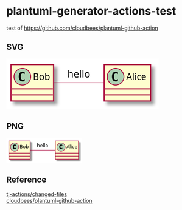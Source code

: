 # plantuml-generator-actions-test
test of https://github.com/cloudbees/plantuml-github-action


## SVG

![](./docs/messages.svg)

## PNG

![](./docs/messages.png)

## Reference

[tj-actions/changed-files](https://github.com/tj-actions/changed-files)  
[cloudbees/plantuml-github-action](https://github.com/cloudbees/plantuml-github-action)  
